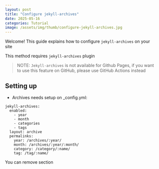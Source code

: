 ```yaml
---
layout: post
title: "Configure jekyll-archives"
date: 2025-05-16
categories: Tutorial
image: /assets/img/thumb/configure-jekyll-archives.jpg
---
```


Welcome! This guide explains how to configure `jekyll-archives` on your site

This method requires `jekyll-archives` plugin

> NOTE: `Jekyll-archives` is not available for Github Pages, if you want to use this feature on GitHub, please use GitHub Actions instead

## Setting up

- Archives needs setup on _config.yml:

```
jekyll-archives:
  enabled:
    - year
    - month
    - categories
    - tags
  layout: archive
  permalinks:
    year: /archives/:year/
    month: /archives/:year/:month/
    category: /category/:name/
    tag: /tag/:name/
```

You can remove section
